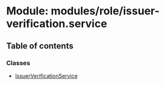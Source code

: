 # Module: modules/role/issuer-verification.service

## Table of contents

### Classes

- [IssuerVerificationService](../classes/modules_role_issuer_verification_service.IssuerVerificationService.md)
